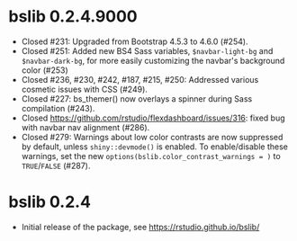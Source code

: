 # bslib 0.2.4.9000

* Closed #231: Upgraded from Bootstrap 4.5.3 to 4.6.0 (#254).
* Closed #251: Added new BS4 Sass variables, `$navbar-light-bg` and `$navbar-dark-bg`, for more easily customizing the navbar's background color (#253)
* Closed #236, #230, #242, #187, #215, #250: Addressed various cosmetic issues with CSS (#249). 
* Closed #227: bs_themer() now overlays a spinner during Sass compilation (#243).
* Closed https://github.com/rstudio/flexdashboard/issues/316: fixed bug with navbar nav alignment (#286).
* Closed #279: Warnings about low color contrasts are now suppressed by default, unless `shiny::devmode()` is enabled. To enable/disable these warnings, set the new `options(bslib.color_contrast_warnings = )` to `TRUE`/`FALSE` (#287).

# bslib 0.2.4

* Initial release of the package, see https://rstudio.github.io/bslib/

